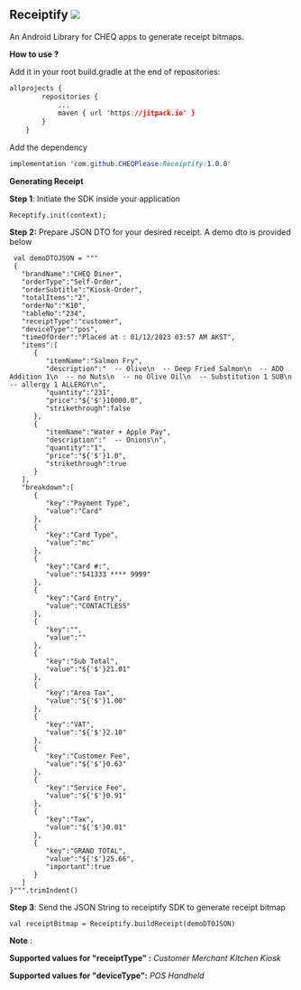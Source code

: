 ## Receiptify [![](https://jitpack.io/v/CHEQPlease/Receiptify.svg)](https://jitpack.io/#CHEQPlease/Receiptify)
An Android Library for CHEQ apps to generate receipt bitmaps.

**How to use ?**

Add it in your root build.gradle at the end of repositories:

```css
allprojects {
		repositories {
			...
			maven { url 'https://jitpack.io' }
		}
	}
```
Add the dependency

```css
implementation 'com.github.CHEQPlease:Receiptify:1.0.0'
```

**Generating Receipt**

**Step 1**: Initiate the SDK inside your application

    Receptify.init(context);

**Step 2:** Prepare JSON DTO for your desired receipt. A demo dto is provided below


     val demoDTOJSON = """
     {
       "brandName":"CHEQ Diner",
       "orderType":"Self-Order",
       "orderSubtitle":"Kiosk-Order",
       "totalItems":"2",
       "orderNo":"K10",
       "tableNo":"234",
       "receiptType":"customer",
       "deviceType":"pos",
       "timeOfOrder":"Placed at : 01/12/2023 03:57 AM AKST",
       "items":[
          {
             "itemName":"Salmon Fry",
             "description":"  -- Olive\n  -- Deep Fried Salmon\n  -- ADD Addition 1\n  -- no Nuts\n  -- no Olive Oil\n  -- Substitution 1 SUB\n  -- allergy 1 ALLERGY\n",
             "quantity":"231",
             "price":"${'$'}10000.0",
             "strikethrough":false
          },
          {
             "itemName":"Water + Apple Pay",
             "description":"  -- Onions\n",
             "quantity":"1",
             "price":"${'$'}1.0",
             "strikethrough":true
          }
       ],
       "breakdown":[
          {
             "key":"Payment Type",
             "value":"Card"
          },
          {
             "key":"Card Type",
             "value":"mc"
          },
          {
             "key":"Card #:",
             "value":"541333 **** 9999"
          },
          {
             "key":"Card Entry",
             "value":"CONTACTLESS"
          },
          {
             "key":"",
             "value":""
          },
          {
             "key":"Sub Total",
             "value":"${'$'}21.01"
          },
          {
             "key":"Area Tax",
             "value":"${'$'}1.00"
          },
          {
             "key":"VAT",
             "value":"${'$'}2.10"
          },
          {
             "key":"Customer Fee",
             "value":"${'$'}0.63"
          },
          {
             "key":"Service Fee",
             "value":"${'$'}0.91"
          },
          {
             "key":"Tax",
             "value":"${'$'}0.01"
          },
          {
             "key":"GRAND TOTAL",
             "value":"${'$'}25.66",
             "important":true
          }
       ]
    }""".trimIndent()

**Step 3**: Send the JSON String to receiptify SDK to generate receipt bitmap

    val receiptBitmap = Receiptify.buildReceipt(demoDTOJSON)


**Note** :

**Supported values for "receiptType" :**
*Customer
Merchant
Kitchen
Kiosk*

**Supported values for "deviceType":**
*POS
Handheld*
 
